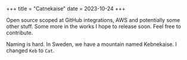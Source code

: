 +++
title = "Catnekaise"
date = 2023-10-24
+++

Open source scoped at GitHub integrations, AWS and potentially some other stuff. Some more in the works I hope to release soon. Feel free to contribute.

Naming is hard. In Sweden, we have a mountain named Kebnekaise. I changed `Keb` to `Cat`.